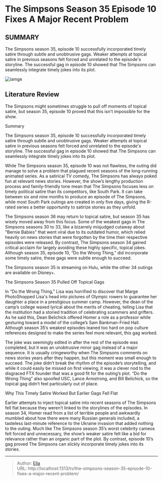# The Simpsons Season 35 Episode 10 Fixes A Major Recent Problem


## SUMMARY 



  The Simpsons season 35, episode 10 successfully incorporated timely satire through subtle and unobtrusive gags.   Weaker attempts at topical satire in previous seasons felt forced and unrelated to the episode&#39;s storyline.   The successful gag in episode 10 showed that The Simpsons can seamlessly integrate timely jokes into its plot.  

![iamge](https://static1.srcdn.com/wordpress/wp-content/uploads/2024/01/dean-belichick-smiles-smugly-in-front-of-a-usc-sign-in-the-simpsons-season-35-episode-10.jpg)

## Literature Review
The Simpsons might sometimes struggle to pull off moments of topical satire, but season 35, episode 10 proved that this isn&#39;t impossible for the show.





Summary

  The Simpsons season 35, episode 10 successfully incorporated timely satire through subtle and unobtrusive gags.   Weaker attempts at topical satire in previous seasons felt forced and unrelated to the episode&#39;s storyline.   The successful gag in episode 10 showed that The Simpsons can seamlessly integrate timely jokes into its plot.  







While The Simpsons season 35, episode 10 was not flawless, the outing did manage to solve a problem that plagued recent seasons of the long-running animated series. As a satirical TV comedy, The Simpsons has always poked fun at relevant news stories. However, the show’s lengthy production process and family-friendly tone mean that The Simpsons focuses less on timely political satire than its competitors, like South Park. It can take between six and nine months to produce an episode of The Simpsons, while most South Park outings are created in only five days, giving the R-rated series a better opportunity to satirize stories as they unfold.

The Simpsons season 36 may return to topical satire, but season 35 has wisely moved away from this focus. Some of the weakest gags in The Simpsons seasons 30 to 33, like a bizarrely misjudged cutaway about &#34;Bernie Babies&#34; that went viral due to its outdated humor, which relied heavily on news stories that were forgotten by the time their respective episodes were released. By contrast, The Simpsons season 34 gained critical acclaim for largely avoiding these highly specific, topical jokes. Although season 35, episode 10, “Do the Wrong Thing,” did incorporate some timely satire, these gags were subtle enough to succeed.






The Simpsons season 35 is streaming on Hulu, while the other 34 outings are available on Disney&#43;.





 The Simpsons Season 35 Pulled Off Topical Gags 
          

In “Do the Wrong Thing,” Lisa was horrified to discover that Marge PhotoShopped Lisa&#39;s head into pictures of Olympic rowers to guarantee her daughter a place in a prestigious summer camp. However, the dean of the camp’s college waxed lyrical about the merits of cheating, telling Lisa that the institution had a storied tradition of celebrating scammers and grifters. As he said this, Dean Belichick offered Homer a role as a professor while gesturing toward a model of the college’s Sam Bankman-Fried Hall. Although season 35’s weakest episodes leaned too hard on pop culture references designed to make the series feel more relevant, this gag worked.




The joke was seemingly edited in after the rest of the episode was completed, but it was an unobtrusive minor gag instead of a major sequence. It is usually cringeworthy when The Simpsons comments on news stories years after they happen, but this moment was small enough to succeed. The joke didn’t break the rhythm of the episode’s storytelling, and while it could easily be missed on first viewing, it was a clever nod to the disgraced FTX founder that was a good fit for the outing’s plot. “Do the Wrong Thing” also spoofed USC, Lance Armstrong, and Bill Belichick, so the topical gag didn’t feel particularly out of place.



 Why This Timely Satire Worked But Earlier Gags Fell Flat 
          

Earlier attempts to inject topical satire into recent seasons of The Simpsons fell flat because they weren’t linked to the storylines of the episodes. In season 34, Homer read from a list of terrible people and awkwardly mumbled about how there were many Russian generals included, a tasteless last-minute reference to the Ukraine invasion that added nothing to the outing. Much like The Simpsons season 35’s worst celebrity cameos felt forced and unnecessary, the show’s weaker satire felt like a bid for relevance rather than an organic part of the plot. By contrast, episode 10’s gag proved The Simpsons can slickly incorporate timely jokes into its stories.






---

> Author: [Ella](https://instagram.hk.cn/)  
> URL: http://localhost:1313/tv/the-simpsons-season-35-episode-10-fixes-a-major-recent-problem/  


